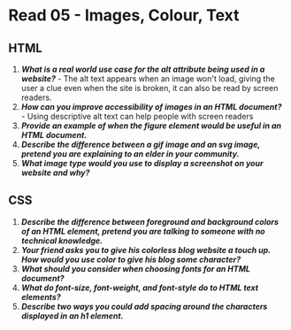 # Read 05 - Images, Colour, Text

## HTML

1. **_What is a real world use case for the alt attribute being used in a website?_** - The alt text appears when an image won't load, giving the user a clue even when the site is broken, it can also be read by screen readers.
2. **_How can you improve accessibility of images in an HTML document?_** - Using descriptive alt text can help people with screen readers
3. **_Provide an example of when the figure element would be useful in an HTML document._**
4. **_Describe the difference between a gif image and an svg image, pretend you are explaining to an elder in your community._**
5. **_What image type would you use to display a screenshot on your website and why?_**

## CSS

1. **_Describe the difference between foreground and background colors of an HTML element, pretend you are talking to someone with no technical knowledge._**
2. **_Your friend asks you to give his colorless blog website a touch up. How would you use color to give his blog some character?_**
3. **_What should you consider when choosing fonts for an HTML document?_**
4. **_What do font-size, font-weight, and font-style do to HTML text elements?_**
5. **_Describe two ways you could add spacing around the characters displayed in an h1 element._**
